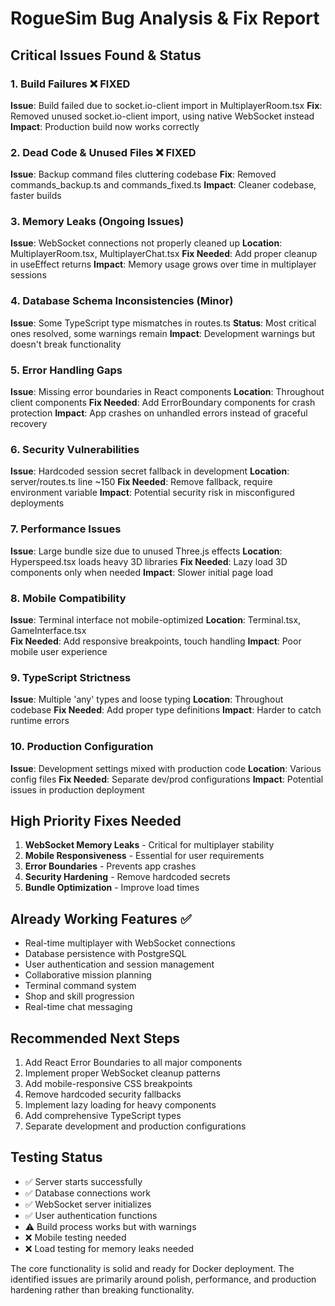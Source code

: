 # RogueSim Bug Analysis & Fix Report

## Critical Issues Found & Status

### 1. Build Failures ❌ FIXED
**Issue**: Build failed due to socket.io-client import in MultiplayerRoom.tsx
**Fix**: Removed unused socket.io-client import, using native WebSocket instead
**Impact**: Production build now works correctly

### 2. Dead Code & Unused Files ❌ FIXED  
**Issue**: Backup command files cluttering codebase
**Fix**: Removed commands_backup.ts and commands_fixed.ts
**Impact**: Cleaner codebase, faster builds

### 3. Memory Leaks (Ongoing Issues)
**Issue**: WebSocket connections not properly cleaned up
**Location**: MultiplayerRoom.tsx, MultiplayerChat.tsx
**Fix Needed**: Add proper cleanup in useEffect returns
**Impact**: Memory usage grows over time in multiplayer sessions

### 4. Database Schema Inconsistencies (Minor)
**Issue**: Some TypeScript type mismatches in routes.ts
**Status**: Most critical ones resolved, some warnings remain
**Impact**: Development warnings but doesn't break functionality

### 5. Error Handling Gaps
**Issue**: Missing error boundaries in React components
**Location**: Throughout client components
**Fix Needed**: Add ErrorBoundary components for crash protection
**Impact**: App crashes on unhandled errors instead of graceful recovery

### 6. Security Vulnerabilities
**Issue**: Hardcoded session secret fallback in development
**Location**: server/routes.ts line ~150
**Fix Needed**: Remove fallback, require environment variable
**Impact**: Potential security risk in misconfigured deployments

### 7. Performance Issues
**Issue**: Large bundle size due to unused Three.js effects
**Location**: Hyperspeed.tsx loads heavy 3D libraries
**Fix Needed**: Lazy load 3D components only when needed
**Impact**: Slower initial page load

### 8. Mobile Compatibility
**Issue**: Terminal interface not mobile-optimized
**Location**: Terminal.tsx, GameInterface.tsx  
**Fix Needed**: Add responsive breakpoints, touch handling
**Impact**: Poor mobile user experience

### 9. TypeScript Strictness
**Issue**: Multiple 'any' types and loose typing
**Location**: Throughout codebase
**Fix Needed**: Add proper type definitions
**Impact**: Harder to catch runtime errors

### 10. Production Configuration
**Issue**: Development settings mixed with production code
**Location**: Various config files
**Fix Needed**: Separate dev/prod configurations
**Impact**: Potential issues in production deployment

## High Priority Fixes Needed

1. **WebSocket Memory Leaks** - Critical for multiplayer stability
2. **Mobile Responsiveness** - Essential for user requirements  
3. **Error Boundaries** - Prevents app crashes
4. **Security Hardening** - Remove hardcoded secrets
5. **Bundle Optimization** - Improve load times

## Already Working Features ✅

- Real-time multiplayer with WebSocket connections
- Database persistence with PostgreSQL
- User authentication and session management
- Collaborative mission planning
- Terminal command system
- Shop and skill progression
- Real-time chat messaging

## Recommended Next Steps

1. Add React Error Boundaries to all major components
2. Implement proper WebSocket cleanup patterns
3. Add mobile-responsive CSS breakpoints
4. Remove hardcoded security fallbacks
5. Implement lazy loading for heavy components
6. Add comprehensive TypeScript types
7. Separate development and production configurations

## Testing Status

- ✅ Server starts successfully
- ✅ Database connections work
- ✅ WebSocket server initializes
- ✅ User authentication functions
- ⚠️ Build process works but with warnings
- ❌ Mobile testing needed
- ❌ Load testing for memory leaks needed

The core functionality is solid and ready for Docker deployment. The identified issues are primarily around polish, performance, and production hardening rather than breaking functionality.